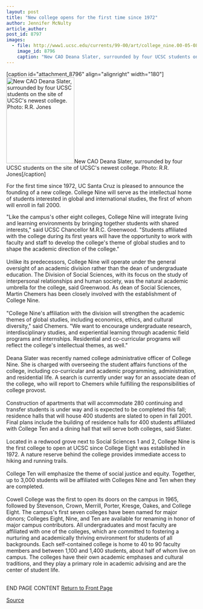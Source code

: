 ```yaml
---
layout: post
title: "New college opens for the first time since 1972"
author: Jennifer McNulty
article_author: 
post_id: 8797
images:
  - file: http://www1.ucsc.edu/currents/99-00/art/college_nine.00-05-08.180.jpg
    image_id: 8796
    caption: "New CAO Deana Slater, surrounded by four UCSC students on the site of UCSC's newest college. Photo: R.R. Jones"
---
```


[caption id="attachment_8796" align="alignright" width="180"]<a href="http://dev-ucsc-news.pantheonsite.io/wp-content/uploads/2000/05/college_nine.00-05-08.180.jpg"><img class="size-full wp-image-8796" src="http://dev-ucsc-news.pantheonsite.io/wp-content/uploads/2000/05/college_nine.00-05-08.180.jpg" alt="New CAO Deana Slater, surrounded by four UCSC students on the site of UCSC's newest college. Photo: R.R. Jones" width="180" height="228" /></a>New CAO Deana Slater, surrounded by four UCSC students on the site of UCSC's newest college. Photo: R.R. Jones[/caption]
<p>
  For the first time since 1972, UC Santa Cruz is pleased to announce the founding of a new college. College Nine will serve as the intellectual home of students interested in global and international studies, the first of whom will enroll in fall 2000.
</p>"Like the campus's other eight colleges, College Nine will integrate living and learning environments by bringing together students with shared interests," said UCSC Chancellor M.R.C. Greenwood. "Students affiliated with the college during its first years will have the opportunity to work with faculty and staff to develop the college's theme of global studies and to shape the academic direction of the college."<br>
<br>
Unlike its predecessors, College Nine will operate under the general oversight of an academic division rather than the dean of undergraduate education. The Division of Social Sciences, with its focus on the study of interpersonal relationships and human society, was the natural academic umbrella for the college, said Greenwood. As dean of Social Sciences, Martin Chemers has been closely involved with the establishment of College Nine.<br>
<br>
"College Nine's affiliation with the division will strengthen the academic themes of global studies, including economics, ethics, and cultural diversity," said Chemers. "We want to encourage undergraduate research, interdisciplinary studies, and experiential learning through academic field programs and internships. Residential and co-curricular programs will reflect the college's intellectual themes, as well."<br>
<br>
Deana Slater was recently named college administrative officer of College Nine. She is charged with overseeing the student affairs functions of the college, including co-curricular and academic programming, administration, and residential life. A search is currently under way for an associate dean of the college, who will report to Chemers while fulfilling the responsibilities of college provost.<br>
<br>
Construction of apartments that will accommodate 280 continuing and transfer students is under way and is expected to be completed this fall; residence halls that will house 400 students are slated to open in fall 2001. Final plans include the building of residence halls for 400 students affiliated with College Ten and a dining hall that will serve both colleges, said Slater.<br>
<br>
Located in a redwood grove next to Social Sciences 1 and 2, College Nine is the first college to open at UCSC since College Eight was established in 1972. A nature reserve behind the college provides immediate access to hiking and running trails.<br>
<br>
College Ten will emphasize the theme of social justice and equity. Together, up to 3,000 students will be affiliated with Colleges Nine and Ten when they are completed.<br>
<br>
Cowell College was the first to open its doors on the campus in 1965, followed by Stevenson, Crown, Merrill, Porter, Kresge, Oakes, and College Eight. The campus's first seven colleges have been named for major donors; Colleges Eight, Nine, and Ten are available for renaming in honor of major campus contributors. All undergraduates and most faculty are affiliated with one of the colleges, which are committed to fostering a nurturing and academically thriving environment for students of all backgrounds. Each self-contained college is home to 40 to 90 faculty members and between 1,100 and 1,400 students, about half of whom live on campus. The colleges have their own academic emphases and cultural traditions, and they play a primary role in academic advising and are the center of student life.
<p>
  <br>
  END PAGE CONTENT <a href="../../index.html">Return to Front Page</a> <img align="bottom" alt=" " border="0" height="1" src="../../images/trans.gif" width="385">
</p>
<p><a href="http://www1.ucsc.edu/currents/99-00/05-08/college_nine.html" title="Permalink to college_nine">Source</a></p>
